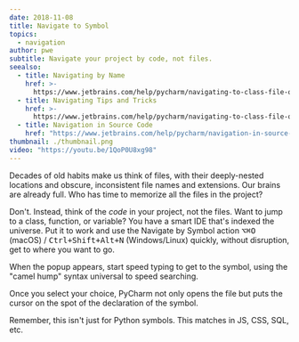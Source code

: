 ```yaml
---
date: 2018-11-08
title: Navigate to Symbol
topics:
  - navigation
author: pwe
subtitle: Navigate your project by code, not files.
seealso:
  - title: Navigating by Name
    href: >-
      https://www.jetbrains.com/help/pycharm/navigating-to-class-file-or-symbol-by-name.html#9a8d021a
  - title: Navigating Tips and Tricks
    href: >-
      https://www.jetbrains.com/help/pycharm/navigating-to-class-file-or-symbol-by-name.html#tips
  - title: Navigation in Source Code
    href: "https://www.jetbrains.com/help/pycharm/navigation-in-source-code.html"
thumbnail: ./thumbnail.png
video: "https://youtu.be/1QoP0U8xg98"
---
```


Decades of old habits make us think of files, with their deeply-nested locations and obscure, inconsistent file names and extensions. Our brains are already full. Who has time to memorize all the files in the project?

Don't. Instead, think of the _code_ in your project, not the files. Want to jump to a class, function, or variable? You have a smart IDE that's indexed the universe. Put it to work and use the Navigate by Symbol action <kbd>⌥⌘O</kbd> (macOS) / <kbd>Ctrl+Shift+Alt+N</kbd> (Windows/Linux) quickly, without disruption, get to where you want to go.

When the popup appears, start speed typing to get to the symbol, using the "camel hump" syntax universal to speed searching.

Once you select your choice, PyCharm not only opens the file but puts the cursor on the spot of the declaration of the symbol.

Remember, this isn't just for Python symbols. This matches in JS, CSS, SQL, etc.
